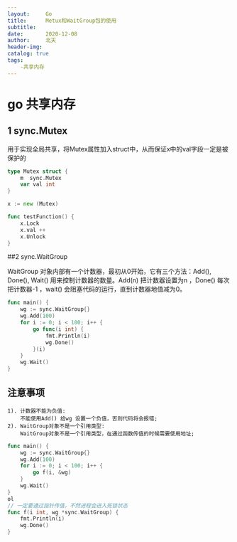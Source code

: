 ```yaml
---
layout:     Go
title:      Metux和WaitGroup包的使用
subtitle:   
date:       2020-12-08
author:     北天
header-img: 
catalog: true
tags:
    -共享内存
---
```

# go 共享内存

## 1 sync.Mutex 

用于实现全局共享，将Mutex属性加入struct中，从而保证x中的val字段一定是被保护的

```go
type Mutex struct {
    m  sync.Mutex
    var val int
}

x := new (Mutex)

func testFunction() {
    x.Lock
    x.val ++
    x.Unlock
}
```

##2 sync.WaitGroup

WaitGroup 对象内部有一个计数器，最初从0开始，它有三个方法：Add(), Done(), Wait() 用来控制计数器的数量。Add(n) 把计数器设置为n ，Done() 每次把计数器-1 ，wait() 会阻塞代码的运行，直到计数器地值减为0。

```go
func main() {
    wg := sync.WaitGroup{}
    wg.Add(100)
    for i := 0; i < 100; i++ {
        go func(i int) {
            fmt.Println(i)
            wg.Done()
        }(i)
    }
    wg.Wait()
}
```
## 注意事项
    1). 计数器不能为负值:
        不能使用Add() 给wg 设置一个负值，否则代码将会报错;
    2). WaitGroup对象不是一个引用类型:
        WaitGroup对象不是一个引用类型，在通过函数传值的时候需要使用地址;

```go
func main() {
    wg := sync.WaitGroup{}
    wg.Add(100)
    for i := 0; i < 100; i++ {
        go f(i, &wg)
    }
    wg.Wait()
}
ol
// 一定要通过指针传值，不然进程会进入死锁状态
func f(i int, wg *sync.WaitGroup) { 
    fmt.Println(i)
    wg.Done()
}
```

